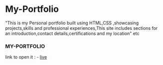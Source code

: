 # My-Portfolio
"This is my Personal portfolio built using HTML,CSS ,showcasing projects,skills and professional experiences,This site includes sections for an introduction,contact details,certifications and my location" etc
### MY-PORTFOLIO
link to open it : - [live](https://malavegeetanjali0481.github.io/My-Portfolio/Geetha(portfoli)/Geetha(Portfoli).html)
